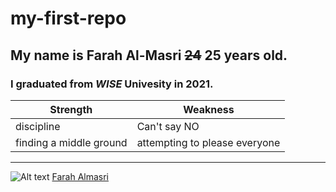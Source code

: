 # my-first-repo

 ## My name is **Farah** **Al-Masri**  ~~24~~ 25 years old. 
 ### I graduated from *WISE* Univesity in 2021.
 
| Strength | Weakness |
|-----|-----|
|discipline|Can't say NO|
|finding a middle ground|attempting to please everyone|

___
![Alt text](https://assets.digitalocean.com/articles/alligator/boo.svg "a title")
[Farah Almasri](https://www.linkedin.com/in/farah-almasri/)
